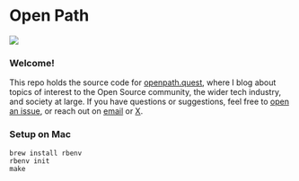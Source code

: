 # Open Path

<img src="https://raw.githubusercontent.com/chadwhitacre/openpath/main/assets/slice.jpg">

### Welcome!

This repo holds the source code for
[openpath.quest](https://openpath.quest/), where I blog
about topics of interest to the Open Source community, the wider tech industry,
and society at large. If you have questions or suggestions, feel free to [open
an issue](https://github.com/chadwhitacre/openpath/issues/new), or reach out on
[email](mailto:chad@zetaweb.com) or
[X](https://twitter.com/chadwhitacre_).

### Setup on Mac

```
brew install rbenv
rbenv init
make
```
